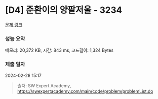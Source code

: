 # [D4] 준환이의 양팔저울 - 3234 

[문제 링크](https://swexpertacademy.com/main/code/problem/problemDetail.do?contestProbId=AWAe7XSKfUUDFAUw) 

### 성능 요약

메모리: 20,372 KB, 시간: 843 ms, 코드길이: 1,324 Bytes

### 제출 일자

2024-02-28 15:17



> 출처: SW Expert Academy, https://swexpertacademy.com/main/code/problem/problemList.do